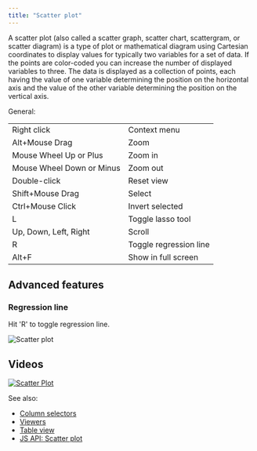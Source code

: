 ```yaml
---
title: "Scatter plot"
---
```


A scatter plot (also called a scatter graph, scatter chart, scattergram, or scatter diagram) is a type of plot or
mathematical diagram using Cartesian coordinates to display values for typically two variables for a set of data. If the
points are color-coded you can increase the number of displayed variables to three. The data is displayed as a
collection of points, each having the value of one variable determining the position on the horizontal axis and the
value of the other variable determining the position on the vertical axis.

General:

|                           |                        |
|---------------------------|------------------------|
| Right click               | Context menu           |
| Alt+Mouse Drag            | Zoom                   |
| Mouse Wheel Up or Plus    | Zoom in                |
| Mouse Wheel Down or Minus | Zoom out               |
| Double-click              | Reset view             |
| Shift+Mouse Drag          | Select                 |
| Ctrl+Mouse Click          | Invert selected        |
| L                         | Toggle lasso tool      |
| Up, Down, Left, Right     | Scroll                 |
| R                         | Toggle regression line |
| Alt+F                     | Show in full screen    |

## Advanced features

### Regression line

Hit 'R' to toggle regression line.

![Scatter plot](../../uploads/gifs/scatter-plot.gif "scatter plot")

## Videos

[![Scatter Plot](../../uploads/youtube/visualizations2.png "Open on Youtube")](https://www.youtube.com/watch?v=7MBXWzdC0-I&t=214s)

See also:

* [Column selectors](column-selectors.md)
* [Viewers](../viewers/viewers.md)
* [Table view](../../datagrok/table-view.md)
* [JS API: Scatter plot](https://public.datagrok.ai/js/samples/ui/viewers/types/scatter-plot)
